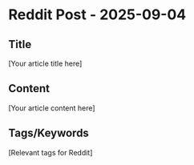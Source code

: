 # Reddit Post - 2025-09-04

## Title
[Your article title here]

## Content
[Your article content here]

## Tags/Keywords
[Relevant tags for Reddit]
